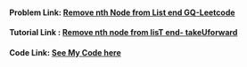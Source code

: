 #### Problem Link: [Remove nth Node from List end GQ-Leetcode](https://leetcode.com/problems/remove-nth-node-from-end-of-list/)

#### Tutorial Link : [Remove nth node from lisT end- takeUforward](https://www.youtube.com/watch?v=Lhu3MsXZy-Q&ab_channel=takeUforward)

#### Code Link: [See My Code here](https://github.com/Nidhikumari-4/DSA-EndGame/blob/main/01.Data%20Structure/01.LinkedList/01.Singly-LinkedList/Leetcode%20Qs/09.Remove%20nth%20Node%20from%20List%20end%20GQ/solution.cpp) 